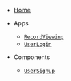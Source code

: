 * [Home](/)

* Apps
  * [`RecordViewing`](apps/RecordViewing.md)
  * [`UserLogin`](apps/UserLogin.md)
* Components
  * [`UserSignup`](components/UserSignup.md)
